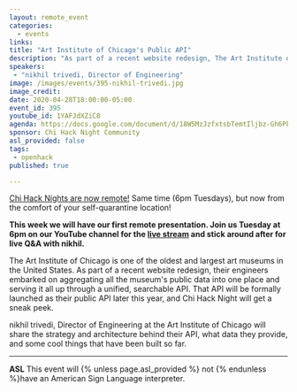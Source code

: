 ```yaml
---
layout: remote_event
categories:
  - events
links: 
title: "Art Institute of Chicago's Public API"
description: "As part of a recent website redesign, The Art Institute of Chicago embarked on aggregating all the museum's public data into one place and serving it all up through a unified, searchable API. That API will be formally launched as their public API later this year, and Chi Hack Night will get a sneak peek."
speakers:
 - "nikhil trivedi, Director of Engineering"
image: /images/events/395-nikhil-trivedi.jpg
image_credit:
date: 2020-04-28T18:00:00-05:00
event_id: 395
youtube_id: 1YAFJdXZiC8
agenda: https://docs.google.com/document/d/18W5MzJzfxtsbTemtIljbz-Gh6Pkt9mf1mZ9XzD7tR14/edit?usp=sharing
sponsor: Chi Hack Night Community
asl_provided: false
tags: 
 - openhack
published: true

---
```


[Chi Hack Nights are now remote!](/blog/2020/03/16/chi-hack-night-going-remote.html) Same time (6pm Tuesdays), but now from the comfort of your self-quarantine location!

**This week we will have our first remote presentation. Join us Tuesday at 6pm on our YouTube channel for the [live stream](http://youtube.com/chihacknight/live) and stick around after for live Q&A with nikhil.**

The Art Institute of Chicago is one of the oldest and largest art museums in the United States. As part of a recent website redesign, their engineers embarked on aggregating all the museum's public data into one place and serving it all up through a unified, searchable API. That API will be formally launched as their public API later this year, and Chi Hack Night will get a sneak peek.

nikhil trivedi, Director of Engineering at the Art Institute of Chicago will share the strategy and architecture behind their API, what data they provide, and some cool things that have been built so far.

---

<!-- **RSVP required** Braintree now requires all attendees to [RSVP beforehand]({{site.rsvp_url}}) by 12:00 PM (noon). Walk-ins will not be allowed! -->

**ASL** This event will {% unless page.asl_provided %} not {% endunless %}have an American Sign Language interpreter.

<!-- **Food** Food and drinks will be provided. We encourage attendees to bring their own water bottles to reduce waste. -->
